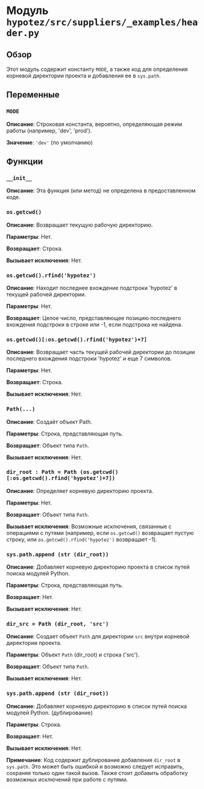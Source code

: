 # Модуль `hypotez/src/suppliers/_examples/header.py`

## Обзор

Этот модуль содержит константу `MODE`, а также код для определения корневой директории проекта и добавления ее в `sys.path`.

## Переменные

### `MODE`

**Описание**:  Строковая константа, вероятно, определяющая режим работы (например, 'dev', 'prod').

**Значение**: `'dev'` (по умолчанию)


## Функции

### `__init__`

**Описание**:  Эта функция (или метод)  не определена в предоставленном коде.

### `os.getcwd()`

**Описание**:  Возвращает текущую рабочую директорию.

**Параметры**: Нет.

**Возвращает**: Строка.

**Вызывает исключения**:  Нет.

### `os.getcwd().rfind('hypotez')`

**Описание**: Находит последнее вхождение подстроки 'hypotez' в текущей рабочей директории.

**Параметры**: Нет.

**Возвращает**: Целое число, представляющее позицию последнего вхождения подстроки в строке или -1, если подстрока не найдена.


### `os.getcwd()[:os.getcwd().rfind('hypotez')+7]`

**Описание**: Возвращает часть текущей рабочей директории до позиции последнего вхождения подстроки 'hypotez' и еще 7 символов.

**Параметры**: Нет.

**Возвращает**: Строка.

**Вызывает исключения**:  Нет.

### `Path(...)`

**Описание**: Создаёт объект Path.

**Параметры**: Строка, представляющая путь.

**Возвращает**: Объект типа `Path`.

**Вызывает исключения**:  Нет.

### `dir_root : Path = Path (os.getcwd()[:os.getcwd().rfind('hypotez')+7])`

**Описание**: Определяет корневую директорию проекта.

**Параметры**: Нет.

**Возвращает**: Объект типа `Path`.

**Вызывает исключения**:  Возможные исключения, связанные с операциями с путями (например, если `os.getcwd()` возвращает пустую строку, или `os.getcwd().rfind('hypotez')` возвращает -1).


### `sys.path.append (str (dir_root))`

**Описание**: Добавляет корневую директорию проекта в список путей поиска модулей Python.

**Параметры**: Строка, представляющая путь.

**Возвращает**: Нет.

**Вызывает исключения**:  Нет.

### `dir_src = Path (dir_root, 'src')`

**Описание**: Создает объект `Path` для директории `src` внутри корневой директории проекта.

**Параметры**: Объект `Path` (dir_root) и строка ('src').

**Возвращает**: Объект типа `Path`.

**Вызывает исключения**:  Нет.


### `sys.path.append (str (dir_root))`


**Описание**:  Добавляет корневую директорию в список путей поиска модулей Python. (дублирование)

**Параметры**: Строка.

**Возвращает**: Нет.

**Вызывает исключения**: Нет.


**Примечание**: Код содержит дублирование добавления `dir_root` в `sys.path`. Это может быть ошибкой и возможно следует исправить, сохраняя только один такой вызов.  Также стоит добавить обработку возможных исключений при работе с путями.